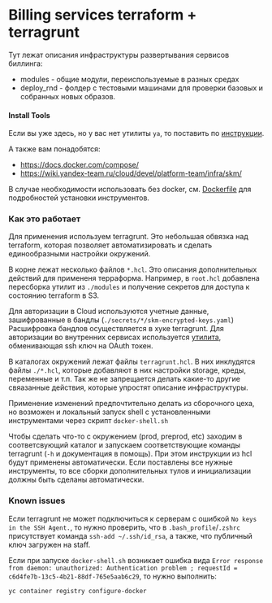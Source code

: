 # Billing services terraform + terragrunt

Тут лежат описания инфраструктуры развертывания сервисов биллинга:
- modules - общие модули, переиспользуемые в разных средах
- deploy_rnd - фолдер с тестовыми машинами для проверки базовых и собранных новых образов.

#### Install Tools

Если вы уже здесь, но у вас нет утилиты `ya`, то поставить по [инструкции](https://wiki.yandex-team.ru/yatool/distrib/).

А также вам понадобятся:
- https://docs.docker.com/compose/
- https://wiki.yandex-team.ru/cloud/devel/platform-team/infra/skm/

В случае необходимости использовать без docker, см. [Dockerfile](../ci_tools/Dockerfile) для подробностей установки инструментов.

### Как это работает

Для применения используем terragrunt. Это небольшая обвязка над terraform, которая позволяет
автоматизировать и сделать единообразными настройки окружений.

В корне лежат несколько файлов `*.hcl`. Это описания дополнительных действий для примененя терраформа.
Например, в `root.hcl` добавлена пересборка утилит из `./modules` и получение секретов для доступа к
состоянию terraform в S3.

Для авторизации в Cloud используются учетные данные, зашифрованные в бандлы (`./secrets/*/skm-encrypted-keys.yaml`)
Расшифровка бандлов осуществляется в хуке terragrunt.
Для авторизации во внутренних сервисах используется [утилита](../ci_tools/utils/yt-oauth), обменивающая ssh ключ на OAuth токен.

В каталогах окружений лежат файлы `terragrunt.hcl`. В них инклудятся файлы `./*.hcl`, которые добавляют
в них настройки storage, креды, переменные и т.п. Так же не запрещается делать какие-то другие свяазанные
действия, которые упростят описание инфраструктуры.

Применение изменений предпочтительно делать из сборочного цеха, но возможен и локальный запуск shell с установленными
инструментами через скрипт `docker-shell.sh`

Чтобы сделать что-то с окружением (prod, preprod, etc) заходим в соответсвующий каталог и запускаем
соответствующие команды terragrunt (`-h` и документация в помощь). При этом инструкции из hcl будут применены
автоматически. Если поставлены все нужные инструменты, то все сборки дополнительных тулов и инициализации
должны быть сделаны автоматически.

### Known issues
Если terragrunt не может подключиться к серверам с ошибкой `No keys in the SSH Agent.`,
то нужно проверить, что в `.bash_profile`/`.zshrc` присутствует команда `ssh-add ~/.ssh/id_rsa`,
а также, что публичный ключ загружен на staff.

Если при запуске `docker-shell.sh` возникает ошибка вида `Error response from daemon: unauthorized: Authentication problem ; requestId = c6d4fe7b-13c5-4b21-88df-765e5aab6c29`, то нужно выполнить:
```shell
yc container registry configure-docker
```
